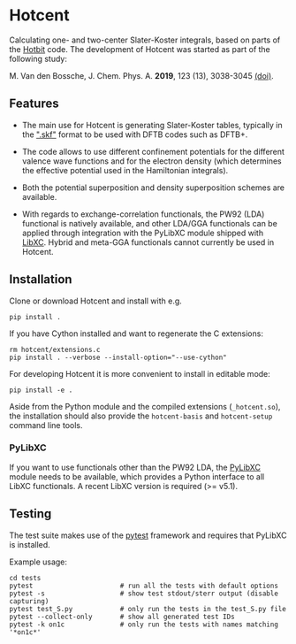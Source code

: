 # Hotcent

Calculating one- and two-center Slater-Koster integrals,
based on parts of the [Hotbit](https://github.com/pekkosk/hotbit/)
code. The development of Hotcent was started as part of the
following study:

M. Van den Bossche, J. Chem. Phys. A. **2019**, 123 (13), 3038-3045
[(doi)](https://dx.doi.org/10.1021/acs.jpca.9b00927).


## Features

* The main use for Hotcent is generating Slater-Koster tables,
typically in the [".skf"](https://www.dftb.org/fileadmin/DFTB/public/misc/slakoformat.pdf)
format to be used with DFTB codes such as DFTB+.

* The code allows to use different confinement potentials for
the different valence wave functions and for the electron density
(which determines the effective potential used in the Hamiltonian
integrals).

* Both the potential superposition and density superposition
schemes are available.

* With regards to exchange-correlation functionals, the PW92
(LDA) functional is natively available, and other LDA/GGA
functionals can be applied through integration with the PyLibXC
module shipped with [LibXC](https://www.tddft.org/programs/libxc).
Hybrid and meta-GGA functionals cannot currently be used in
Hotcent.


## Installation

Clone or download Hotcent and install with e.g.
```shell
pip install .
```

If you have Cython installed and want to regenerate the C extensions:
```shell
rm hotcent/extensions.c
pip install . --verbose --install-option="--use-cython"
```

For developing Hotcent it is more convenient to install in editable mode:
```shell
pip install -e .
```

Aside from the Python module and the compiled extensions (`_hotcent.so`),
the installation should also provide the `hotcent-basis` and `hotcent-setup`
command line tools.


### PyLibXC

If you want to use functionals other than the PW92 LDA, the [PyLibXC](
https://www.tddft.org/programs/libxc/installation/#python-library) module
needs to be available, which provides a Python interface to all
LibXC functionals. A recent LibXC version is required (>= v5.1).


## Testing

The test suite makes use of the [pytest](https://docs.pytest.org) framework
and requires that PyLibXC is installed.

Example usage:
```shell
cd tests
pytest                      # run all the tests with default options
pytest -s                   # show test stdout/sterr output (disable capturing)
pytest test_S.py            # only run the tests in the test_S.py file
pytest --collect-only       # show all generated test IDs
pytest -k on1c              # only run the tests with names matching '*on1c*'
```
